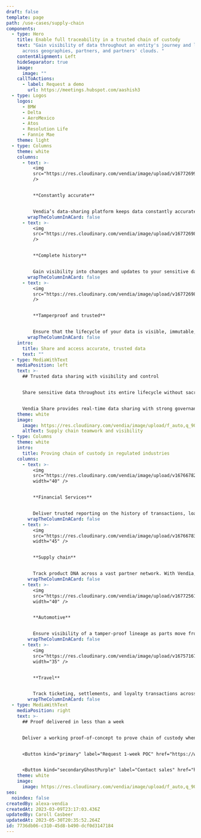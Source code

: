 ```yaml
---
draft: false
template: page
path: /use-cases/supply-chain
components:
  - type: Hero
    title: Enable full traceability in a trusted chain of custody
    text: "Gain visibility of data throughout an entity's journey and lifecycle
      across geographies, partners, and partners' clouds. "
    contentAlignment: Left
    hideSeparator: true
    image:
      image: ""
    callToActions:
      - label: Request a demo
        url: https://meetings.hubspot.com/aashish3
  - type: Logos
    logos:
      - BMW
      - Delta
      - AeroMexico
      - Atos
      - Resolution Life
      - Fannie Mae
    theme: light
  - type: Columns
    theme: white
    columns:
      - text: >-
          <img
          src="https://res.cloudinary.com/vendia/image/upload/v1677269907/Website/Icons/Blue%20icons/Arrow_33_eytbnb.svg"  class="image-float-left"
          />


          **Constantly accurate**


          Vendia’s data-sharing platform keeps data constantly accurate and up-to-date as it moves across your partner network.
        wrapTheColumnInACard: false
      - text: >-
          <img
          src="https://res.cloudinary.com/vendia/image/upload/v1677269876/Website/Icons/Blue%20icons/Tech_138_psbjdq.svg"  class="image-float-left"
          />


          **Complete history**


          Gain visibility into changes and updates to your sensitive data as moves through workflows, clouds, and partners.
        wrapTheColumnInACard: false
      - text: >-
          <img
          src="https://res.cloudinary.com/vendia/image/upload/v1677269843/Website/Icons/Blue%20icons/Security_30_tmphny.svg"  class="image-float-left"
          />


          **Tamperproof and trusted**


          Ensure that the lifecycle of your data is visible, immutable, and trusted amongst all your permissioned partners.
        wrapTheColumnInACard: false
    intro:
      title: Share and access accurate, trusted data
      text: ""
  - type: MediaWithText
    mediaPosition: left
    text: >-
      ## Trusted data sharing with visibility and control


      Share sensitive data throughout its entire lifecycle without sacrificing visibility and governance. 


      Vendia Share provides real-time data sharing with strong governance. All updates and transactions are captured in a fully auditable, tamperproof ledger so you gain full visibility into the critical data as it moves through sharing workflows across clouds and partners.
    theme: white
    image:
      image: https://res.cloudinary.com/vendia/image/upload/f_auto,q_90/v1677255878/Website/Iso/Group_7_yuxbqx.png
      altText: Supply chain teamwork and visibility
  - type: Columns
    theme: white
    intro:
      title: Proving chain of custody in regulated industries
    columns:
      - text: >-
          <img
          src="https://res.cloudinary.com/vendia/image/upload/v1676678285/Website/Icons/Money_18_nnzvgm.png"  class="image-float-left"
          width="40" />


          **Financial Services**


          Deliver trusted reporting on the history of transactions, loans, policies, and more — without all the manual analysis and data gathering.
        wrapTheColumnInACard: false
      - text: >-
          <img
          src="https://res.cloudinary.com/vendia/image/upload/v1676678352/Website/Icons/Supply_chain_02_ffbn55.png"  class="image-float-left"
          width="45" />


          **Supply chain**


          Track product DNA across a vast partner network. With Vendia, you gain visibility of change across the supply chain.
        wrapTheColumnInACard: false
      - text: >-
          <img
          src="https://res.cloudinary.com/vendia/image/upload/v1677256195/Website/Icons/Blue%20icons/Car_blue_icon_acopwt.png"  class="image-float-left"
          width="40" />


          **Automotive**


          Ensure visibility of a tamper-proof lineage as parts move from partners through factories to dealers.
        wrapTheColumnInACard: false
      - text: >-
          <img
          src="https://res.cloudinary.com/vendia/image/upload/v1675716790/Website/Icons/Frame_48095799_vyavp3.png"  class="image-float-left"
          width="35" />


          **Travel**


          Track ticketing, settlements, and loyalty transactions across partners and programs.
        wrapTheColumnInACard: false
  - type: MediaWithText
    mediaPosition: right
    text: >-
      ## Proof delivered in less than a week


      Deliver a working proof-of-concept to prove chain of custody when sharing real-time data, including a partner integration, in five business days.


      <Button kind="primary" label="Request 1-week POC" href="https://www.vendia.com/poc" />


      <Button kind="secondaryGhostPurple" label="Contact sales" href="https://meetings.hubspot.com/aashish3/contact-sales" />
    theme: white
    image:
      image: https://res.cloudinary.com/vendia/image/upload/f_auto,q_90/v1674599502/Website/Iso/Code_oy4wke.png
seo:
  noindex: false
createdBy: alexa-vendia
createdAt: 2023-03-09T23:17:03.436Z
updatedBy: Caroll Casbeer
updatedAt: 2023-05-30T20:35:52.264Z
id: 7736db06-c310-45d8-b490-dcf0d3147184
---
```

